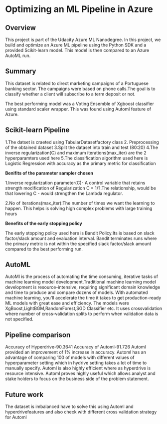 # Optimizing an ML Pipeline in Azure

## Overview
This project is part of the Udacity Azure ML Nanodegree.
In this project, we build and optimize an Azure ML pipeline using the Python SDK and a provided Scikit-learn model.
This model is then compared to an Azure AutoML run.

## Summary
This dataset is related to direct marketing campaigns of a Portuguese banking sector. The campaigns were based on phone calls.The goal is to classify whether a client will subscribe to a term deposit or not.

The best performing model was a Voting Ensemble of Xgboost classifier using standard scaler wrapper. This was found using Automl feature of Azure.

## Scikit-learn Pipeline
1.The datset is craeted using TabularDatasetfactory class
2. Preprocessing of the obtained dataset
3.Split the dataset into train and test (80:20)
4.The inverse regularization(C) and maximum iterations(max_iter) are the 2 hyperparamters used here
5.The classification algorithm used here is Logistic Regression with accuracy as the primary metric for classification

**Benifits of the parameter sampler chosen**

1.Inverse regularization parameter(C)- A control variable that retains strength modification of Regularization 
C = 1/?.The relationship, would be that lowering C - would strengthen the Lambda regulator.

2.No of iterations(max_iter):The number of times we want the learning to happen. This helps is solving high complex problems with large training hours

**Benefits of the early stopping policy**

The early stopping policy used here is Bandit Policy.Its is based on slack factor/slack amount and evaluation interval. Bandit terminates runs where the primary metric is not within the specified slack factor/slack amount compared to the best performing run.

## AutoML
AutoMl is the process of automating the time consuming, iterative tasks of machine learning model development.Traditional machine learning model development is resource-intensive, requiring significant domain knowledge and time to produce and compare dozens of models. With automated machine learning, you'll accelerate the time it takes to get production-ready ML models with great ease and efficiency.
The models were XgBoost,LightBGM,RandomForest,SGD Classifier etc. It uses crossvalidation where number of cross-validation splits to perform when validation data is not specified.


## Pipeline comparison
Accuracy of Hyperdrive-90.3641
Accuracy of Automl-91.726
Automl provided an improvement of 1% increase in accuracy. Automl has an advantage of comparing 100 of models with different values of hyperparameter setting which in hydrive setting takes a lot of time to manually specify. Automl is also highly efficient where as hyperdrive is resource intensive.
Automl proves highly useful which allows analyst and stake holders to focus on the business side of the problem statement.

## Future work

The dataset is imbalanced have to solve this using Automl  and hyperdrivefeatures and also check with different cross validation strategy for Automl

